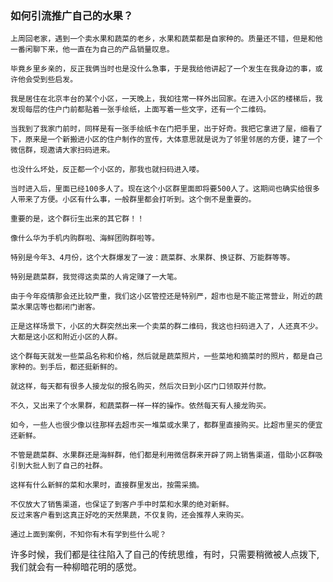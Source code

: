 ### 如何引流推广自己的水果？

    上周回老家，遇到一个卖水果和蔬菜的老乡，水果和蔬菜都是自家种的。质量还不错，但是和他一番闲聊下来，他一直在为自己的产品销量叹息。

    毕竟乡里乡亲的，反正我俩当时也是没什么急事，于是我给他讲起了一个发生在我身边的事，或许他会受到些启发。

    我是居住在北京丰台的某个小区，一天晚上，我如往常一样外出回家。在进入小区的楼梯后，我发现每层的住户门前都贴着一张手绘纸，上面写着一些文字，还有一个二维码。

    当我到了我家门前时，同样是有一张手绘纸卡在门把手里，出于好奇。我把它拿进了屋，细看了下，原来是一个新搬进小区的住户制作的宣传，大体意思就是说为了邻里邻居的方便，建了一个微信群，现邀请大家扫码进来。

    也没什么坏处，反正都一个小区的，那我也就扫码进入喽。

    当时进入后，里面已经100多人了。现在这个小区群里面即将要500人了。这期间也确实给很多人带来了方便。小区有什么事，一般群里都会打听到。这个倒不是重要的。

    重要的是，这个群衍生出来的其它群！！

    像什么华为手机内购群啦、海鲜团购群啦等。
    
    特别是今年3、4月份，这个大群爆发了一波：蔬菜群、水果群、换证群、万能群等等。

    特别是蔬菜群，我觉得这卖菜的人肯定赚了一大笔。

    由于今年疫情那会还比较严重，我们这小区管控还是特别严，超市也是不能正常营业，附近的蔬菜水果店等也都闭门谢客。

    正是这样场景下，小区的大群突然出来一个卖菜的群二维码，我这也扫码进入了，人还真不少。
    大都是这小区和附近小区的人群。

    这个群每天就发一些菜品名称和价格，然后就是蔬菜照片，一些菜地和摘菜时的照片，都是自己家种的。到手后，都还挺新鲜的。

    就这样，每天都有很多人接龙似的报名购买，然后次日到小区门口领取并付款。

    不久，又出来了个水果群，和蔬菜群一样一样的操作。依然每天有人接龙购买。

    如今，一些人也很少像以往那样去超市买一堆菜或水果了，都群里直接购买。比超市里买的便宜还新鲜。
 
    不管是蔬菜群、水果群还是海鲜群，他们都是利用微信群来开辟了网上销售渠道，借助小区群吸引到大批人到了自己的社群。
    
    这样有什么新鲜的菜和水果时，直接群里发出，按需采摘。
    
    不仅放大了销售渠道，也保证了到客户手中时菜和水果的绝对新鲜。
    反过来客户看到这真正好吃的天然果蔬，不仅复购，还会推荐人来购买。

    通过上面到案例，不知你有木有学到些什么呢？

许多时候，我们都是往往陷入了自己的传统思维，有时，只需要稍微被人点拨下,我们就会有一种柳暗花明的感觉。
